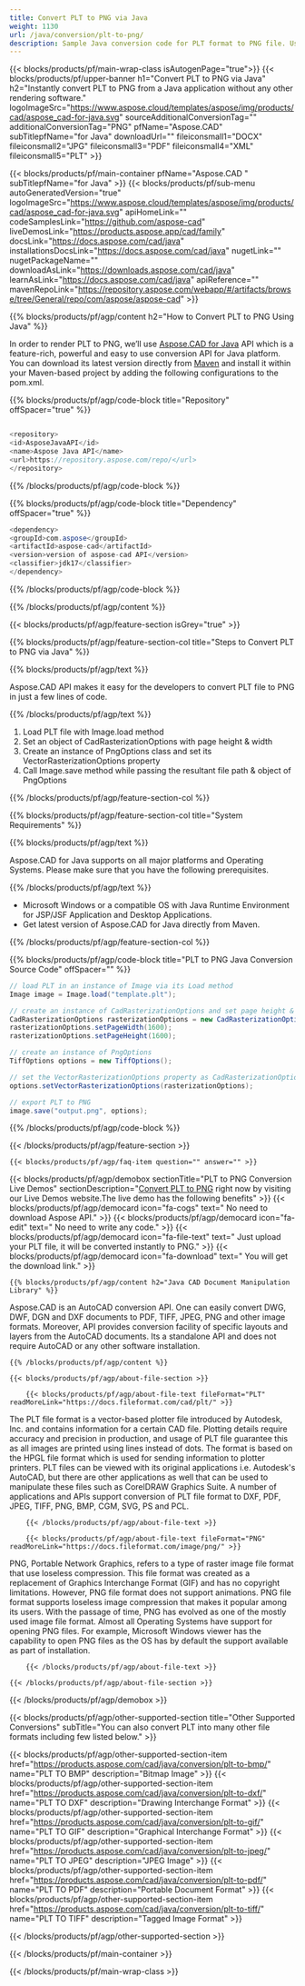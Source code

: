 ```yaml
---
title: Convert PLT to PNG via Java 
weight: 1130
url: /java/conversion/plt-to-png/ 
description: Sample Java conversion code for PLT format to PNG file. Use this example code to convert PLT to PNG within any Web or Desktop Java based application.
---
```


{{< blocks/products/pf/main-wrap-class isAutogenPage="true">}}
{{< blocks/products/pf/upper-banner h1="Convert PLT to PNG via Java" h2="Instantly convert PLT to PNG from a Java application without any other rendering software." logoImageSrc="https://www.aspose.cloud/templates/aspose/img/products/cad/aspose_cad-for-java.svg" sourceAdditionalConversionTag="" additionalConversionTag="PNG" pfName="Aspose.CAD" subTitlepfName="for Java" downloadUrl="" fileiconsmall1="DOCX" fileiconsmall2="JPG" fileiconsmall3="PDF" fileiconsmall4="XML" fileiconsmall5="PLT" >}}

{{< blocks/products/pf/main-container pfName="Aspose.CAD " subTitlepfName="for Java" >}}
{{< blocks/products/pf/sub-menu autoGeneratedVersion="true" logoImageSrc="https://www.aspose.cloud/templates/aspose/img/products/cad/aspose_cad-for-java.svg" apiHomeLink="" codeSamplesLink="https://github.com/aspose-cad" liveDemosLink="https://products.aspose.app/cad/family" docsLink="https://docs.aspose.com/cad/java" installationsDocsLink="https://docs.aspose.com/cad/java" nugetLink="" nugetPackageName="" downloadAsLink="https://downloads.aspose.com/cad/java" learnAsLink="https://docs.aspose.com/cad/java" apiReference="" mavenRepoLink="https://repository.aspose.com/webapp/#/artifacts/browse/tree/General/repo/com/aspose/aspose-cad" >}}

{{% blocks/products/pf/agp/content h2="How to Convert PLT to PNG Using Java" %}}

 In order to render PLT to PNG, we’ll use
 [Aspose.CAD for Java](https://products.aspose.com/cad/java) 
 API which is a feature-rich, powerful and easy to use conversion API for Java platform. You can download its latest version directly from
 [Maven](https://repository.aspose.com/webapp/#/artifacts/browse/tree/General/repo/com/aspose/aspose-cad) 
 and install it within your Maven-based project by adding the following configurations to the pom.xml.

{{% blocks/products/pf/agp/code-block title="Repository" offSpacer="true" %}}

```cs

<repository>
<id>AsposeJavaAPI</id>
<name>Aspose Java API</name>
<url>https://repository.aspose.com/repo/</url>
</repository>

```

{{% /blocks/products/pf/agp/code-block %}}

{{% blocks/products/pf/agp/code-block title="Dependency" offSpacer="true" %}}

```cs
<dependency>
<groupId>com.aspose</groupId>
<artifactId>aspose-cad</artifactId>
<version>version of aspose-cad API</version>
<classifier>jdk17</classifier>
</dependency>

```

{{% /blocks/products/pf/agp/code-block %}}

{{% /blocks/products/pf/agp/content %}}

{{< blocks/products/pf/agp/feature-section isGrey="true" >}}

{{% blocks/products/pf/agp/feature-section-col title="Steps to Convert PLT to PNG via Java" %}}

{{% blocks/products/pf/agp/text %}}

 Aspose.CAD API makes it easy for the developers to convert PLT file to PNG in just a few lines of code.

{{% /blocks/products/pf/agp/text %}}

1.  Load PLT file with Image.load method
1.  Set an object of CadRasterizationOptions with page height & width
1.  Create an instance of PngOptions class and set its VectorRasterizationOptions property
1.  Call Image.save method while passing the resultant file path & object of PngOptions

{{% /blocks/products/pf/agp/feature-section-col %}}

{{% blocks/products/pf/agp/feature-section-col title="System Requirements" %}}

{{% blocks/products/pf/agp/text %}}

 Aspose.CAD for Java supports on all major platforms and Operating Systems. Please make sure that you have the following prerequisites.

{{% /blocks/products/pf/agp/text %}}

- Microsoft Windows or a compatible OS with Java Runtime Environment for JSP/JSF Application and Desktop Applications.
- Get latest version of Aspose.CAD for Java directly from Maven.

{{% /blocks/products/pf/agp/feature-section-col %}}

{{% blocks/products/pf/agp/code-block title="PLT to PNG Java Conversion Source Code" offSpacer="" %}}

```cs
// load PLT in an instance of Image via its Load method
Image image = Image.load("template.plt");

// create an instance of CadRasterizationOptions and set page height & width
CadRasterizationOptions rasterizationOptions = new CadRasterizationOptions();
rasterizationOptions.setPageWidth(1600);
rasterizationOptions.setPageHeight(1600);

// create an instance of PngOptions
TiffOptions options = new TiffOptions();

// set the VectorRasterizationOptions property as CadRasterizationOptions
options.setVectorRasterizationOptions(rasterizationOptions);

// export PLT to PNG
image.save("output.png", options);   

```

{{% /blocks/products/pf/agp/code-block %}}

{{< /blocks/products/pf/agp/feature-section >}}

    {{< blocks/products/pf/agp/faq-item question="" answer="" >}}
 

<!-- aboutfile Starts -->

{{< blocks/products/pf/agp/demobox sectionTitle="PLT to PNG Conversion Live Demos" sectionDescription="[Convert PLT to PNG](https://products.aspose.app/cad/conversion/plt-to-png) right now by visiting our Live Demos website.The live demo has the following benefits" >}}
        {{< blocks/products/pf/agp/democard icon="fa-cogs" text=" No need to download Aspose API." >}}
        {{< blocks/products/pf/agp/democard icon="fa-edit" text=" No need to write any code." >}}
        {{< blocks/products/pf/agp/democard icon="fa-file-text" text=" Just upload your PLT file, it will be converted instantly to PNG." >}}
        {{< blocks/products/pf/agp/democard icon="fa-download" text=" You will get the download link." >}}

    {{% blocks/products/pf/agp/content h2="Java CAD Document Manipulation Library" %}}

 Aspose.CAD is an AutoCAD conversion API. One can easily convert DWG, DWF, DGN and DXF documents to PDF, TIFF, JPEG, PNG and other image formats. Moreover, API provides conversion facility of specific layouts and layers from the AutoCAD documents. Its a standalone API and does not require AutoCAD or any other software installation. ‎



    {{% /blocks/products/pf/agp/content %}}

    {{< blocks/products/pf/agp/about-file-section >}}

        {{< blocks/products/pf/agp/about-file-text fileFormat="PLT" readMoreLink="https://docs.fileformat.com/cad/plt/" >}}

The PLT file format is a vector-based plotter file introduced by Autodesk, Inc. and contains information for a certain CAD file. Plotting details require accuracy and precision in production, and usage of PLT file guarantee this as all images are printed using lines instead of dots. The format is based on the HPGL file format which is used for sending information to plotter printers. PLT files can be viewed with its original applications i.e. Autodesk's AutoCAD, but there are other applications as well that can be used to manipulate these files such as CorelDRAW Graphics Suite. A number of applications and APIs support conversion of PLT file format to DXF, PDF, JPEG, TIFF, PNG, BMP, CGM, SVG, PS and PCL.


        {{< /blocks/products/pf/agp/about-file-text >}}

        {{< blocks/products/pf/agp/about-file-text fileFormat="PNG" readMoreLink="https://docs.fileformat.com/image/png/" >}}

PNG, Portable Network Graphics, refers to a type of raster image file format that use loseless compression. This file format was created as a replacement of Graphics Interchange Format (GIF) and has no copyright limitations. However, PNG file format does not support animations. PNG file format supports loseless image compression that makes it popular among its users. With the passage of time, PNG has evolved as one of the mostly used image file format. Almost all Operating Systems have support for opening PNG files. For example, Microsoft Windows viewer has the capability to open PNG files as the OS has by default the support available as part of installation.


        {{< /blocks/products/pf/agp/about-file-text >}}

    {{< /blocks/products/pf/agp/about-file-section >}}

{{< /blocks/products/pf/agp/demobox >}}

<!-- aboutfile Ends -->

{{< blocks/products/pf/agp/other-supported-section title="Other Supported Conversions" subTitle="You can also convert PLT into many other file formats including few listed below." >}}

{{< blocks/products/pf/agp/other-supported-section-item href="https://products.aspose.com/cad/java/conversion/plt-to-bmp/" name="PLT TO BMP" description="Bitmap Image" >}}
{{< blocks/products/pf/agp/other-supported-section-item href="https://products.aspose.com/cad/java/conversion/plt-to-dxf/" name="PLT TO DXF" description="Drawing Interchange Format" >}}
{{< blocks/products/pf/agp/other-supported-section-item href="https://products.aspose.com/cad/java/conversion/plt-to-gif/" name="PLT TO GIF" description="Graphical Interchange Format" >}}
{{< blocks/products/pf/agp/other-supported-section-item href="https://products.aspose.com/cad/java/conversion/plt-to-jpeg/" name="PLT TO JPEG" description="JPEG Image" >}}
{{< blocks/products/pf/agp/other-supported-section-item href="https://products.aspose.com/cad/java/conversion/plt-to-pdf/" name="PLT TO PDF" description="Portable Document Format" >}}
{{< blocks/products/pf/agp/other-supported-section-item href="https://products.aspose.com/cad/java/conversion/plt-to-tiff/" name="PLT TO TIFF" description="Tagged Image Format" >}}

{{< /blocks/products/pf/agp/other-supported-section >}}

{{< /blocks/products/pf/main-container >}}
    
{{< /blocks/products/pf/main-wrap-class >}}
